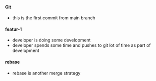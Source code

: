 #### Git
* this is the first commit from main branch

#### featur-1
* developer is doing some development
* developer spends some time and pushes to git lot of time as part of development

#### rebase
* rebase is another merge strategy